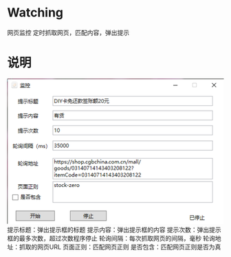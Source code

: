 # Watching
网页监控
定时抓取网页，匹配内容，弹出提示

# 说明
![运行程序](https://raw.githubusercontent.com/melancn/Watching/master/Info/20200616.png)
提示标题：弹出提示框的标题
提示内容：弹出提示框的内容
提示次数：弹出提示框的最多次数，超过次数程序停止
轮询间隔：每次抓取网页的间隔，毫秒
轮询地址：抓取的网页URL
页面正则：匹配网页正则
是否包含：匹配网页正则是否为真
